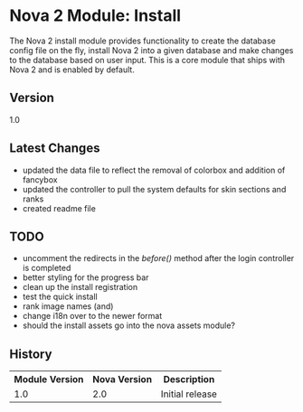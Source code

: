 # Nova 2 Module: Install

The Nova 2 install module provides functionality to create the database config file on the fly, install Nova 2 into a given database and make changes to the database based on user input. This is a core module that ships with Nova 2 and is enabled by default.

## Version

1.0

## Latest Changes

* updated the data file to reflect the removal of colorbox and addition of fancybox
* updated the controller to pull the system defaults for skin sections and ranks
* created readme file

## TODO

* uncomment the redirects in the _before()_ method after the login controller is completed
* better styling for the progress bar
* clean up the install registration
* test the quick install
* rank image names (and)
* change i18n over to the newer format
* should the install assets go into the nova assets module?

## History

<table>
	<tr>
		<th>Module Version</th><th>Nova Version</th><th>Description</th>
	</tr>
	<tr>
		<td>1.0</td><td>2.0</td><td>Initial release</td>
	</tr>
</table>